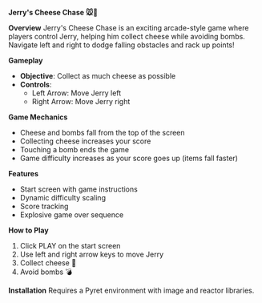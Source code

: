 **Jerry's Cheese Chase 🐭🧀**

**Overview**
Jerry's Cheese Chase is an exciting arcade-style game where players control Jerry, helping him collect cheese while avoiding bombs. Navigate left and right to dodge falling obstacles and rack up points!

**Gameplay**
- **Objective**: Collect as much cheese as possible
- **Controls**: 
  - Left Arrow: Move Jerry left
  - Right Arrow: Move Jerry right

**Game Mechanics**
- Cheese and bombs fall from the top of the screen
- Collecting cheese increases your score
- Touching a bomb ends the game
- Game difficulty increases as your score goes up (items fall faster)

**Features**
- Start screen with game instructions
- Dynamic difficulty scaling
- Score tracking
- Explosive game over sequence

**How to Play**
1. Click PLAY on the start screen
2. Use left and right arrow keys to move Jerry
3. Collect cheese 🧀
4. Avoid bombs 💣

**Installation**
Requires a Pyret environment with image and reactor libraries.

